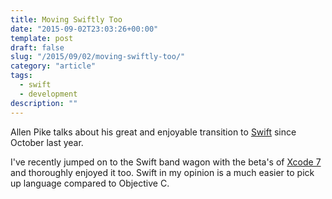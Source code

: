 ```yaml
---
title: Moving Swiftly Too
date: "2015-09-02T23:03:26+00:00"
template: post
draft: false
slug: "/2015/09/02/moving-swiftly-too/"
category: "article"
tags:
  - swift
  - development
description: ""
---
```


Allen Pike talks about his great and enjoyable transition to [Swift](http://www.allenpike.com/2015/moving-swiftly/) since October last year.

I've recently jumped on to the Swift band wagon with the beta's of <a href="https://developer.apple.com/xcode/" target="_blank">Xcode 7</a> and thoroughly enjoyed it too. Swift in my opinion is a much easier to pick up language compared to Objective C.
